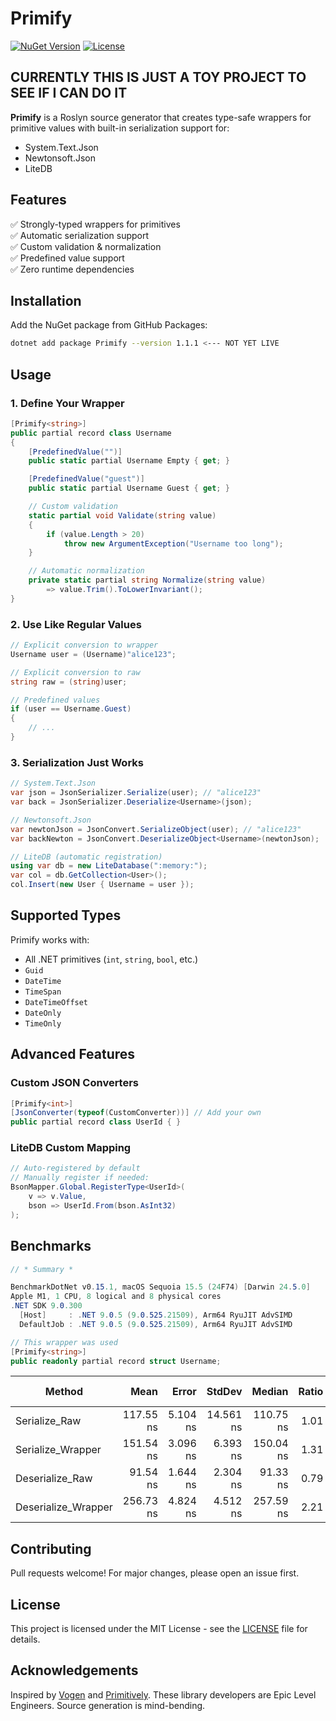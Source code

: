 # Primify

[![NuGet Version](https://img.shields.io/github/v/release/koddek/Primify?include_prereleases&label=NuGet)](https://github.com/koddek/Primify/packages)
[![License](https://img.shields.io/badge/license-MIT-blue.svg)](LICENSE)

## CURRENTLY THIS IS JUST A TOY PROJECT TO SEE IF I CAN DO IT

**Primify** is a Roslyn source generator that creates type-safe wrappers for primitive values with built-in serialization support for:
- System.Text.Json
- Newtonsoft.Json
- LiteDB

## Features

✅ Strongly-typed wrappers for primitives  
✅ Automatic serialization support  
✅ Custom validation & normalization  
✅ Predefined value support  
✅ Zero runtime dependencies  

## Installation

Add the NuGet package from GitHub Packages:

```bash
dotnet add package Primify --version 1.1.1 <--- NOT YET LIVE
```

## Usage

### 1. Define Your Wrapper

```csharp
[Primify<string>]
public partial record class Username
{
    [PredefinedValue("")]
    public static partial Username Empty { get; }

    [PredefinedValue("guest")] 
    public static partial Username Guest { get; }

    // Custom validation
    static partial void Validate(string value)
    {
        if (value.Length > 20)
            throw new ArgumentException("Username too long");
    }

    // Automatic normalization
    private static partial string Normalize(string value) 
        => value.Trim().ToLowerInvariant();
}
```

### 2. Use Like Regular Values

```csharp
// Explicit conversion to wrapper
Username user = (Username)"alice123";

// Explicit conversion to raw
string raw = (string)user;

// Predefined values
if (user == Username.Guest)
{
    // ...
}
```

### 3. Serialization Just Works

```csharp
// System.Text.Json
var json = JsonSerializer.Serialize(user); // "alice123"
var back = JsonSerializer.Deserialize<Username>(json);

// Newtonsoft.Json
var newtonJson = JsonConvert.SerializeObject(user); // "alice123"
var backNewton = JsonConvert.DeserializeObject<Username>(newtonJson);

// LiteDB (automatic registration)
using var db = new LiteDatabase(":memory:");
var col = db.GetCollection<User>();
col.Insert(new User { Username = user });
```

## Supported Types

Primify works with:
- All .NET primitives (`int`, `string`, `bool`, etc.)
- `Guid`
- `DateTime`
- `TimeSpan`
- `DateTimeOffset`
- `DateOnly`
- `TimeOnly`

## Advanced Features

### Custom JSON Converters

```csharp
[Primify<int>]
[JsonConverter(typeof(CustomConverter))] // Add your own
public partial record class UserId { }
```

### LiteDB Custom Mapping

```csharp
// Auto-registered by default
// Manually register if needed:
BsonMapper.Global.RegisterType<UserId>(
    v => v.Value,
    bson => UserId.From(bson.AsInt32)
);
```

## Benchmarks
```csharp
// * Summary *

BenchmarkDotNet v0.15.1, macOS Sequoia 15.5 (24F74) [Darwin 24.5.0]
Apple M1, 1 CPU, 8 logical and 8 physical cores
.NET SDK 9.0.300
  [Host]     : .NET 9.0.5 (9.0.525.21509), Arm64 RyuJIT AdvSIMD
  DefaultJob : .NET 9.0.5 (9.0.525.21509), Arm64 RyuJIT AdvSIMD

// This wrapper was used
[Primify<string>]
public readonly partial record struct Username;
```
| Method              | Mean      | Error    | StdDev    | Median    | Ratio | RatioSD | Gen0   | Allocated | Alloc Ratio |
|-------------------- |----------:|---------:|----------:|----------:|------:|--------:|-------:|----------:|------------:|
| Serialize_Raw       | 117.55 ns | 5.104 ns | 14.561 ns | 110.75 ns |  1.01 |    0.17 | 0.0076 |      48 B |        1.00 |
| Serialize_Wrapper   | 151.54 ns | 3.096 ns |  6.393 ns | 150.04 ns |  1.31 |    0.15 | 0.0076 |      48 B |        1.00 |
| Deserialize_Raw     |  91.54 ns | 1.644 ns |  2.304 ns |  91.33 ns |  0.79 |    0.09 | 0.0063 |      40 B |        0.83 |
| Deserialize_Wrapper | 256.73 ns | 4.824 ns |  4.512 ns | 257.59 ns |  2.21 |    0.24 | 0.0062 |      40 B |        0.83 |

## Contributing

Pull requests welcome! For major changes, please open an issue first.

## License
This project is licensed under the MIT License - see the [LICENSE](LICENSE) file for details.

## Acknowledgements
Inspired by [Vogen](https://github.com/SteveDunn/Vogen) and [Primitively](https://github.com/Primitively/Primitively). These library developers are Epic Level Engineers. Source generation is mind-bending.
